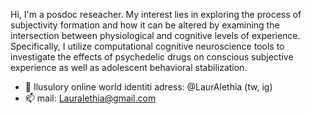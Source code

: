 Hi, I'm a posdoc reseacher. My interest lies in exploring the process of subjectivity formation and how it can be altered by examining the intersection between physiological and cognitive levels of experience. Specifically, I utilize computational cognitive neuroscience tools to investigate the effects of psychedelic drugs on conscious subjective experience as well as adolescent behavioral stabilization.

- 👋 Ilusulory online world identiti adress: @LaurAlethia (tw, ig)
- 📫 mail: Lauralethia@gmail.com

<!---
Lauralethia/Lauralethia is a ✨ special ✨ repository because its `README.md` (this file) appears on your GitHub profile.
You can click the Preview link to take a look at your changes.
--->
